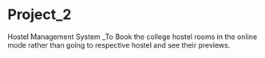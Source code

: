 # Project_2
Hostel Management System
   _To Book the college hostel rooms in the online mode rather than going to respective hostel and see their previews.
